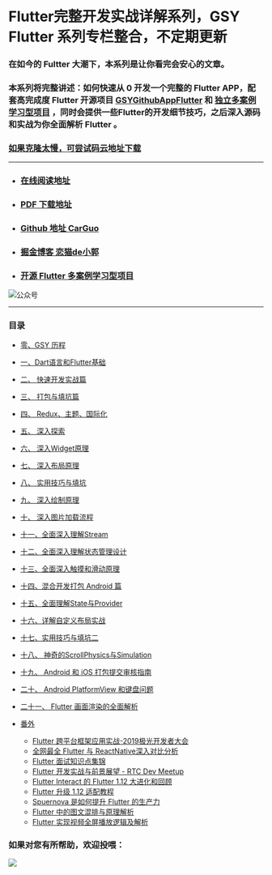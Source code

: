 # Flutter完整开发实战详解系列，GSY Flutter 系列专栏整合，不定期更新


### 在如今的 Fultter 大潮下，本系列是让你看完会安心的文章。

### 本系列将完整讲述：如何快速从 0 开发一个完整的 Flutter APP，配套高完成度  Flutter 开源项目 [GSYGithubAppFlutter](https://github.com/CarGuo/gsy_github_app_flutter) 和 [独立多案例学习型项目](https://github.com/CarGuo/gsy_flutter_demo) ，同时会提供一些Flutter的开发细节技巧，之后深入源码和实战为你全面解析 Flutter 。

### [如果克隆太慢，可尝试码云地址下载](https://gitee.com/CarGuo/GSYFlutterBook)

----

- ### [在线阅读地址](https://guoshuyu.cn/home/wx/)

- ### [PDF 下载地址](https://gitee.com/CarGuo/GSYFlutterBook/blob/master/Flutter完整开发实战详解系列.pdf)

- ### [Github 地址 CarGuo](https://github.com/CarGuo)

- ### [掘金博客 恋猫de小郭](https://juejin.im/user/582aca2ba22b9d006b59ae68/posts)

- ### [开源 Flutter 多案例学习型项目](https://github.com/CarGuo/GSYFlutterDemo)


![公众号](http://img.cdn.guoshuyu.cn/WeChat-Code)

----

### 目录

* [零、GSY 历程](Flutter-0.md)

* [一、Dart语言和Flutter基础](Flutter-1.md)

* [二、 快速开发实战篇](Flutter-2.md)

* [三、 打包与填坑篇](Flutter-3.md)

* [四、 Redux、主题、国际化](Flutter-4.md)

* [五、 深入探索](Flutter-5.md)

* [六、 深入Widget原理](Flutter-6.md)

* [七、 深入布局原理](Flutter-7.md)

* [八、 实用技巧与填坑](Flutter-8.md)

* [九、 深入绘制原理](Flutter-9.md)

* [十、 深入图片加载流程](Flutter-10.md)

* [十一、全面深入理解Stream](Flutter-11.md)

* [十二、全面深入理解状态管理设计](Flutter-12.md)

* [十三、全面深入触摸和滑动原理](Flutter-13.md)

* [十四、混合开发打包 Android 篇](Flutter-14.md)

* [十五、全面理解State与Provider](Flutter-15.md)

* [十六、详解自定义布局实战](Flutter-16.md)

* [十七、实用技巧与填坑二](Flutter-17.md)

* [十八、 神奇的ScrollPhysics与Simulation](Flutter-18.md)

* [十九、 Android 和 iOS 打包提交审核指南](Flutter-19.md)

* [二十、 Android PlatformView 和键盘问题](Flutter-20.md)

* [二十一、 Flutter 画面渲染的全面解析](Flutter-21.md)

* [番外](FWREADME.md)
  
  * [Flutter 跨平台框架应用实战-2019极光开发者大会](Flutter-jg-meet.md)
  * [全网最全 Flutter 与 ReactNative深入对比分析](qwzqdb.md)
  * [Flutter 面试知识点集锦](Flutter-msjj.md)
  * [Flutter 开发实战与前景展望 - RTC Dev Meetup](Flutter-rtc-meetup.md)
  * [Flutter Interact 的 Flutter 1.12 大进化和回顾](Flutter-Interact-2019.md)
  * [Flutter 升级 1.12 适配教程](Flutter-update-1.12.md)
  * [Spuernova 是如何提升 Flutter 的生产力](Flutter-Supernova.md)
  * [Flutter 中的图文混排与原理解析](Flutter-TWHP.md)
  * [Flutter 实现视频全屏播放逻辑及解析](Flutter-Player-Full.md)
  
  



### 如果对您有所帮助，欢迎投喂：

![](http://img.cdn.guoshuyu.cn/thanks.jpg)
